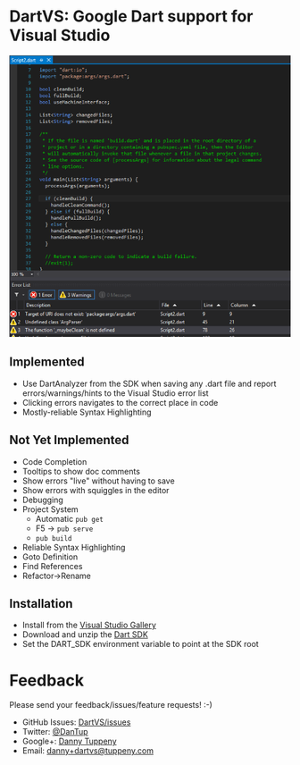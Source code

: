 DartVS: Google Dart support for Visual Studio
=========

![Screenshot of DartVS](DanTup.DartVS.Vsix/Screenshot.png)

## Implemented
- Use DartAnalyzer from the SDK when saving any .dart file and report errors/warnings/hints to the Visual Studio error list
- Clicking errors navigates to the correct place in code
- Mostly-reliable Syntax Highlighting

## Not Yet Implemented
- Code Completion
- Tooltips to show doc comments
- Show errors "live" without having to save
- Show errors with squiggles in the editor
- Debugging
- Project System
  - Automatic `pub get`
  - F5 -> `pub serve`
  - `pub build`
- Reliable Syntax Highlighting
- Goto Definition
- Find References
- Refactor->Rename

## Installation
- Install from the [Visual Studio Gallery](http://visualstudiogallery.msdn.microsoft.com/69112f14-62d0-40fb-9ccc-03e3534e7121)
- Download and unzip the [Dart SDK](https://www.dartlang.org/tools/sdk/)
- Set the DART_SDK environment variable to point at the SDK root


Feedback
===
Please send your feedback/issues/feature requests! :-)

- GitHub Issues: [DartVS/issues](https://github.com/DanTup/DartVS/issues)
- Twitter: [@DanTup](https://twitter.com/DanTup)
- Google+: [Danny Tuppeny](http://profile.dantup.com/)
- Email: [danny+dartvs@tuppeny.com](mailto:danny+dartvs@tuppeny.com)
